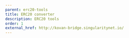 ```yaml
---
parent: erc20-tools
title: ERC20 converter
description: ERC20 tools
order: 1
external_href: http://kovan-bridge.singularitynet.io/
---
```

